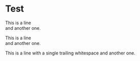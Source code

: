 # Test

This is a line  
and another one.

This is a line \
and another one.

This is a line with a single trailing whitespace 
and another one.
